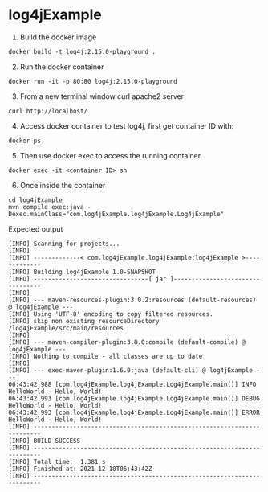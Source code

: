 # log4jExample

1. Build the docker image

````
docker build -t log4j:2.15.0-playground .
````

2. Run the docker container

````
docker run -it -p 80:80 log4j:2.15.0-playground
````

3. From a new terminal window curl apache2 server
````
curl http://localhost/
````

4. Access docker container to test log4j, first get container ID with:
````
docker ps
````

5. Then use docker exec to access the running container
````
docker exec -it <container ID> sh
````

6. Once inside the container
````
cd log4jExample
mvn compile exec:java -Dexec.mainClass="com.log4jExample.log4jExample.Log4jExample"
````

Expected output
````
[INFO] Scanning for projects...
[INFO]
[INFO] -------------< com.log4jExample.log4jExample:log4jExample >-------------
[INFO] Building log4jExample 1.0-SNAPSHOT
[INFO] --------------------------------[ jar ]---------------------------------
[INFO]
[INFO] --- maven-resources-plugin:3.0.2:resources (default-resources) @ log4jExample ---
[INFO] Using 'UTF-8' encoding to copy filtered resources.
[INFO] skip non existing resourceDirectory /log4jExample/src/main/resources
[INFO]
[INFO] --- maven-compiler-plugin:3.8.0:compile (default-compile) @ log4jExample ---
[INFO] Nothing to compile - all classes are up to date
[INFO]
[INFO] --- exec-maven-plugin:1.6.0:java (default-cli) @ log4jExample ---
06:43:42.988 [com.log4jExample.log4jExample.Log4jExample.main()] INFO  HelloWorld - Hello, World!
06:43:42.993 [com.log4jExample.log4jExample.Log4jExample.main()] DEBUG HelloWorld - Hello, World!
06:43:42.993 [com.log4jExample.log4jExample.Log4jExample.main()] ERROR HelloWorld - Hello, World!
[INFO] ------------------------------------------------------------------------
[INFO] BUILD SUCCESS
[INFO] ------------------------------------------------------------------------
[INFO] Total time:  1.381 s
[INFO] Finished at: 2021-12-18T06:43:42Z
[INFO] ------------------------------------------------------------------------
````
